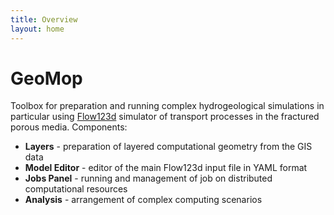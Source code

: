 ```yaml
---
title: Overview
layout: home
---
```


# GeoMop

Toolbox for preparation and running complex hydrogeological simulations
in particular using [Flow123d](https://flow123d.github.io) simulator of
transport processes in the fractured porous media.
Components:

 - **Layers** - preparation of layered computational geometry from the GIS data
 - **Model Editor** - editor of the main Flow123d input file in YAML format
 - **Jobs Panel** - running and management of job on distributed computational resources
 - **Analysis** - arrangement of complex computing scenarios
